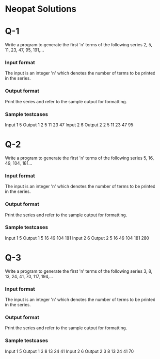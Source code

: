 # Neopat Solutions

# Q-1

Write a program to generate the first 'n' terms of the following series 2, 5, 11, 23, 47, 95, 191,...

### Input format

The input is an integer 'n' which denotes the number of terms to be printed in the series.

### Output format

Print the series and refer to the sample output for formatting.

### Sample testcases

Input 1
5
Output 1
2 5 11 23 47
Input 2
6
Output 2
2 5 11 23 47 95

# Q-2

Write a program to generate the first 'n' terms of the following series 5, 16, 49, 104, 181...

### Input format

The input is an integer 'n' which denotes the number of terms to be printed in the series.

### Output format

Print the series and refer to the sample output for formatting.

### Sample testcases

Input 1
5
Output 1
5 16 49 104 181
Input 2
6
Output 2
5 16 49 104 181 280

# Q-3

Write a program to generate the first 'n' terms of the following series 3, 8, 13, 24, 41, 70, 117, 194,...

### Input format

The input is an integer 'n' which denotes the number of terms to be printed in the series.

### Output format

Print the series and refer to the sample output for formatting.

### Sample testcases

Input 1
5
Output 1
3 8 13 24 41
Input 2
6
Output 2
3 8 13 24 41 70
